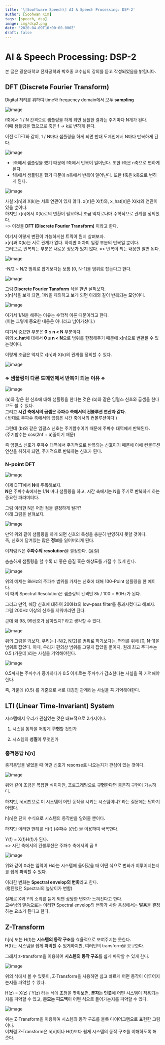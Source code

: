 ```yaml
---
title: '\[Sooftware Speech\] AI & Speech Processing: DSP-2'
author: [Soohwan Kim]
tags: [speech, dsp]
image: img/dsp2.png
date: '2020-04-09T10:00:00.000Z'
draft: false
---
```


# AI & Speech Processing: DSP-2
  

  
본 글은 광운대학교 전자공학과 박호종 교수님의 강의를 듣고 작성되었음을 밝힙니다.  
  
## DFT (Discrete Fourier Transform)
  
Digital 처리를 위하여 time와 frequency domain에서 모두 **sampling**  
  
![image](https://user-images.githubusercontent.com/42150335/78664225-88cf2000-790e-11ea-97f9-b045bfaa45d7.png)  
  
f축에서 1 / N 간격으로 샘플링을 하게 되면 샘플한 결과는 주기마다 N개가 된다.  
이때 샘플링을 했으므로 축은 f -> k로 변하게 된다.  

이전 CTFT와 같이, 1 / N마다 샘플링을 하게 되면 반대 도메인에서 N마다 반복하게 된다.  

![image](https://user-images.githubusercontent.com/42150335/78664562-3c381480-790f-11ea-845a-08b0022d3aee.png)
  
* t축에서 샘플링을 했기 때문에 f축에서 반복이 일어난다. 또한 t축은 n축으로 변하게 된다.  
* f축에서 샘플링을 했기 때문에 n축에서 반복이 일어난다. 또한 f축은 k축으로 변하게 된다.  

![image](https://user-images.githubusercontent.com/42150335/78664917-efa10900-790f-11ea-88d5-232526cb7e1d.png)


사실 x[n]과 X(k)는 서로 연관이 있지 않다. x[n]은 X(f)와, x_hat[n]은 X(k)와 연관이 있을 뿐이다.   
하지만 x[n]에서 X(k)로의 변환이 필요하니 조금 억지로나마 수학적으로 관계를 정의했다.  
=> 이것을 **DFT (Discrete Fourier Transform)** 이라고 한다.  
  
여기서 이렇게 변환이 가능하게한 트릭이 뭔지 살펴보자.  
x[n]과 X(k)는 서로 관계가 없다. 하지만 어차피 일정 부분의 반복일 뿐이다.  
그러므로, 반복되는 부분은 새로운 정보가 있지 않다. => 반복이 되는 내용만 알면 된다.  
  
![image](https://user-images.githubusercontent.com/42150335/78665186-61795280-7910-11ea-86dc-36622103938e.png)
  


-N/2 ~ N/2 범위로 잡기보다는 보통 [0, N-1]을 범위로 잡는다고 한다.  
  
![image](https://user-images.githubusercontent.com/42150335/79641837-dbdd8880-81d4-11ea-8ba1-882096d7f5c1.png)  
  
그럼 **Discrete Fourier Tansform** 식을 한번 살펴보자.  
x[n]식을 보게 되면, 1/N을 제외하고 보게 되면 아래와 같이 반복되는 모양이다.  
  
![image](https://user-images.githubusercontent.com/42150335/79641889-4262a680-81d5-11ea-8603-e57920de4d29.png)  
  
여기서 1/N을 해주는 이유는 수학적 이론 때문이라고 한다.  
(이는 그렇게 중요한 내용은 아니라고 넘어가셨다.)  
  
여기서 중요한 부분은 **0 ≤ n < N** 부분이다.  
위의 **x_hat**에 대해서 **0 ≤ n < N**으로 범위를 한정해주기 때문에 x[n]으로 변환될 수 있는것이다.  
  
이렇게 조금은 억지로 x[n]과 X(k)의 관계를 정의할 수 있다.  
  
![image](https://user-images.githubusercontent.com/42150335/79642034-214e8580-81d6-11ea-8ebd-d7a31101714a.png)  
  
### ※ 샘플링이 다른 도메인에서 반복이 되는 이유 ※  
  
![image](https://user-images.githubusercontent.com/42150335/79642307-b9993a00-81d7-11ea-98ac-2ba51258285d.png)  
  
(a)와 같은 원 신호에 대해 샘플링을 한다는 것은 (b)와 같은 임펄스 신호와 곱셈을 한다고도 볼 수 있다.  
그리고 **시간 축에서의 곱셈은 주파수 축에서의 컨볼루션 연산과 같다.**  
( 반대로 주파수 축에서의 곱셈은 시간 축에서의 컨볼루션이다 )  

그런데 (b)와 같은 임펄스 신호는 주기함수이기 때문에 주파수 대역에서 반복된다.  
(주기함수는 cos(2nf + a)꼴이기 때문)  
  
즉 임펄스 신호가 주파수 대역에서 주기적으로 반복되는 신호이기 때문에 이에 컨볼루션 연산을 취하게 되면, 주기적으로 반복하는 신호가 된다.  
  
### N-point DFT
  
![image](https://user-images.githubusercontent.com/42150335/79642567-252fd700-81d9-11ea-8f2e-347a489a8d5d.png)
  
이제 DFT에서 **N**에 주목해보자.  
**N**은 주파수축에서는 1/N 마다 샘플링을 하고, 시간 축에서는 N을 주기로 반복하게 하는 중요한 파라미터다.  
  
그럼 이러한 N은 어떤 점을 결정하게 될까?  
아래 그림을 살펴보자.

![image](https://user-images.githubusercontent.com/42150335/79642660-e77f7e00-81d9-11ea-8834-9ec678cdcb44.png)  
  
만약 위와 같이 샘플링을 하게 되면 신호의 특성을 충분히 반영하지 못할 것이다.  
즉, 신호에 담겨있는 많은 **정보**를 잃어버리게 된다.  
  
이처럼 N은 **주파수의 resolution**을 결정한다. (음질)  
  
촘촘하게 샘플링을 할 수록 더 좋은 음질 혹은 해상도를 가질 수 있게 한다.  
  
![image](https://user-images.githubusercontent.com/42150335/79642796-8ad09300-81da-11ea-9713-026b3c7be5dd.png)  
  
위의 예제는 8kHz의 주파수 범위를 가지는 신호에 대해 100-Point 샘플링을 한 예이다.  
이 때의 Spectral Resolution은 샘플링의 간격인 8k / 100 = 80Hz가 된다.  
  
그리고 만약, 해당 신호에 대하여 200Hz의 low-pass filter를 통과시켰다고 해보자.  
그럼 200Hz 이상의 신호를 지워버리면 된다.  
  
근데 왜 98, 99신호가 남아있지? 라고 생각할 수 있다.  
  
![image](https://user-images.githubusercontent.com/42150335/79642992-a25c4b80-81db-11ea-8373-1a6ce5a51037.png)  
  
위의 그림을 봐보자. 우리는 [-N/2, N/2]를 범위로 하기보다는, 편의를 위해 [0, N-1]을 범위로 잡았다. 이때, 우리가 편의상 범위를 그렇게 잡았을 뿐이지, 원래 최고 주파수는 0.5 (가운데 )라는 사실을 기억해야한다.  
  
![image](https://user-images.githubusercontent.com/42150335/79642918-1ea25f00-81db-11ea-8967-7b73702538c4.png)  
  
0.5까지는 주파수가 증가하다가 0.5 이후로는 주파수가 감소한다는 사실을 꼭 기억해야한다.  
  
즉, 가운데 (0.5) 를 기준으로 서로 대칭인 관계라는 사실을 꼭 기억해야한다.  
   
## LTI (Linear Time-Invariant) System
  
시스템에서 우리가 관심있는 것은 대표적으로 2가지이다.  
  
1. 시스템 동작을 어떻게 **구현**할 것인가  
  
2. 시스템의 **성질**이 무엇인가  
  
### 충격응답 h[n]  
  
충격응답을 넣었을 때 어떤 신호가 resonse로 나오는지가 관심이 있는 것이다.  
  
![image](https://user-images.githubusercontent.com/42150335/79643460-03851e80-81de-11ea-92ef-675de741b2b5.png)  
  
위와 같이 조금은 복잡한 식이지만, 프로그래밍으로 **구현**한다면 충분히 구현이 가능하다.  
  
하지만, h[n]만으로 이 시스템이 어떤 동작을 시키는 시스템이냐? 라는 질문에는 답하기 어렵다.  
  
h[n]은 단지 수식으로 시스템의 동작만을 알려줄 뿐이다.  
  
하지만 이러한 한계를 H(f) (주파수 응답) 을 이용하여 극복한다.  
  
Y(f) = X(f)H(f)가 된다.  
=> 시간 축에서의 컨볼루션은 주파수 축에서의 곱 !!  
  
![image](https://user-images.githubusercontent.com/42150335/79643546-6bd40000-81de-11ea-9068-95aa74824355.png)  
  
위와 같이 X라는 입력이 H라는 시스템에 들어갔을 때 어떤 식으로 변화가 이루어지는지를 쉽게 파악할 수 있다.  
  
이러한 변화는 **Spectral envelop의 변화**라고 한다.  
(평탄했던 Spectral의 높낮이가 변함)  
  
실제로 X와 Y의 소리를 듣게 되면 상당한 변화가 느껴진다고 한다.  
교수님의 말씀으로는 이러한 Spectral envelop의 변화가 사람 음성에서는 **발음**을 결정하는 요소가 된다고 한다.  
  
## Z-Transform
  
h[n] 또는 H(f)는 **시스템의 동작 구조**를 효율적으로 보여주지는 못한다.  
H(f)는 시스템을 쉽게 파악할 수 있게하지만, 여러번의 transform을 요구한다.  
  
그래서 z-transform을 이용하여 **시스템의 동작 구조**를 쉽게 파악할 수 있게 한다.  
  
![image](https://user-images.githubusercontent.com/42150335/79643803-a7bb9500-81df-11ea-9dad-2a26a905d37c.png)  
  
위의 식에서 볼 수 있듯이, Z-Transform을 사용하면 쉽고 빠르게 어떤 동작이 이루어지는지를 파악할 수 있다.  
  
H(z) = X(z) / Y(z) 라는 식에 초점을 맞춰보면, **분자는 인풋**에 어떤 시스템이 적용되는지를 파악할 수 있고, **분모는 피드백**이 어떤 식으로 들어가는지를 파악할 수 있다.  
  
![image](https://user-images.githubusercontent.com/42150335/79643861-008b2d80-81e0-11ea-80de-10e8213948bb.png)  
  
위는 Z-Transform을 이용하여 시스템의 동작 구조를 블록 다이어그램으로 표현한 그림이다.  
이처럼 Z-Transform은 h[n]이나 H(f)보다 쉽게 시스템의 동작 구조를 이해하도록 해준다.  
  